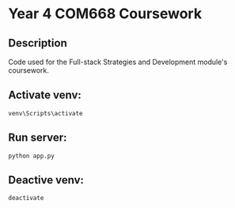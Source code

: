 # Year 4 COM668 Coursework

## Description

Code used for the Full-stack Strategies and Development module's coursework.

## Activate venv: 
`venv\Scripts\activate`

## Run server: 
`python app.py`

## Deactive venv: 
`deactivate`